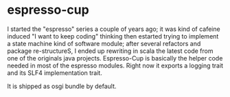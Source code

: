# espresso-cup

I started the "espresso" series a couple of years ago; it was kind of cafeine induced "I want to keep coding" thinking then estarted trying to implement a
state machine kind of software module; after several refactors and package re-structureS, I ended up rewriting in scala the latest code from one of the originals
java projects. Espresso-Cup is basically the helper code needed in most of the espresso modules. Right now it exports a logging trait and its SLF4 implementation trait.

It is shipped as osgi bundle by default.
